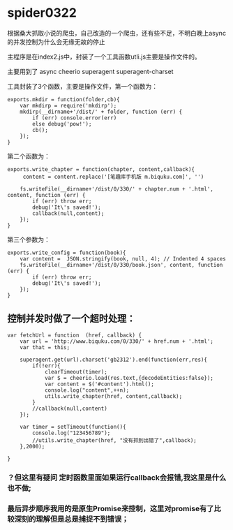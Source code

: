 # spider0322
根据桑大抓取小说的爬虫，自己改造的一个爬虫，还有些不足，不明白晚上async的并发控制为什么会无缘无故的停止

主程序是在index2.js中，封装了一个工具函数utli.js主要是操作文件的。

主要用到了 async cheerio superagent superagent-charset

工具封装了3个函数，主要是操作文件，第一个函数为：

```
exports.mkdir = function(folder,cb){
    var mkdirp = require('mkdirp');
    mkdirp(__dirname+'/dist/' + folder, function (err) {
        if (err) console.error(err)
        else debug('pow!');
        cb();
    });
}
```

第二个函数为：
```
exports.write_chapter = function(chapter, content,callback){
     content = content.replace('[笔趣库手机版 m.biquku.com]', '')

    fs.writeFile(__dirname+'/dist/0/330/' + chapter.num + '.html', content, function (err) {
        if (err) throw err;
        debug('It\'s saved!');
        callback(null,content);
    });
}
```


第三个参数为：

```
exports.write_config = function(book){
    var content =  JSON.stringify(book, null, 4); // Indented 4 spaces
    fs.writeFile(__dirname+'/dist/0/330/book.json', content, function (err) {
        if (err) throw err;
        debug('It\'s saved!');
    });
}
```

## 控制并发时做了一个超时处理：
```
var fetchUrl = function  (href, callback) {
    var url = 'http://www.biquku.com/0/330/' + href.num + '.html';
    var that = this;

    superagent.get(url).charset('gb2312').end(function(err,res){
        if(!err){
            clearTimeout(timer);
            var $ = cheerio.load(res.text,{decodeEntities:false});
            var content = $('#content').html();
            console.log("content",++n);
            utils.write_chapter(href, content,callback);
        }
        //callback(null,content)
    });

    var timer = setTimeout(function(){
        console.log("123456789");
        //utils.write_chapter(href, "没有抓到出错了",callback);
    },2000);

}
```

### ？但这里有疑问 定时函数里面如果运行callback会报错,我这里是什么也不做;

### 最后异步顺序我用的是原生Promise来控制，这里对promise有了比较深刻的理解但是总是捕捉不到错误；